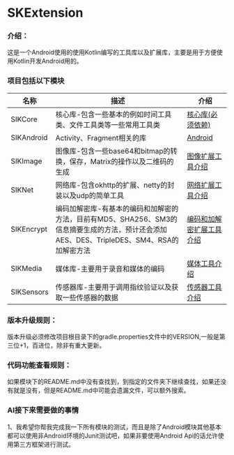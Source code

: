 # SKExtension
### 介绍：

这是一个Android使用的使用Kotlin编写的工具库以及扩展库，主要是用于方便使用Kotlin开发Android用的。

### 项目包括以下模块

| 名称       | 描述                                                         | 介绍                                               |
| ---------- | ------------------------------------------------------------ | -------------------------------------------------- |
| SIKCore    | 核心库-包含一些基本的例如时间工具类、文件工具类等一些常用工具类 | [核心库(必须依赖)](./SIKCore/README.md)            |
| SIKAndroid | Activity、Fragment相关的库                                   | [Android](./SIKAndroid/README.md)                  |
| SIKImage   | 图像库-包含一些base64和bitmap的转换，保存，Matrix的操作以及二维码的生成 | [图像扩展工具介绍](./SIKImage/README.md)           |
| SIKNet     | 网络库-包含okhttp的扩展、netty的封装以及udp的简单工具        | [网络扩展工具介绍](./SIKNet/README.md)             |
| SIKEncrypt | 编码加解密库-有基本的编码和加解密的方法，目前有MD5、SHA256、SM3的信息摘要生成的方法，预计还会添加AES、DES、TripleDES、SM4、RSA的加解密方法 | [编码和加解密扩展工具介绍](./SIKEncrypt/README.md) |
| SIKMedia   | 媒体库-主要用于录音和媒体的编码                              | [媒体工具介绍](./SIKMedia/README.md)               |
| SIKSensors | 传感器库-主要用于调用指纹验证以及获取一些传感器的数据        | [传感器工具介绍](./SIKSensors/README.md)           |

### 版本升级规则：

版本升级必须修改项目根目录下的gradle.properties文件中的VERSION,一般是第三位+1，百进位，除非有重大更新。

### 代码功能查看规则：

如果模块下的README.md中没有查找到，到指定的文件夹下继续查找，如果还没有就是没有，但是README.md中可能会遗漏文件，可以额外搜索。

### AI接下来需要做的事情

1、我希望你帮我完成我一下所有模块的测试，而且是除了Android模块其他基本都可以使用非Android环境的Junit测试吧，如果非要使用Android Api的话允许使用第三方框架进行测试。

